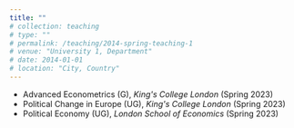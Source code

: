 ```yaml
---
title: ""
# collection: teaching
# type: ""
# permalink: /teaching/2014-spring-teaching-1
# venue: "University 1, Department"
# date: 2014-01-01
# location: "City, Country"
---
```


- Advanced Econometrics (G), *King's College London* (Spring 2023)
- Political Change in Europe (UG), *King's College London* (Spring 2023)
- Political Economy (UG), *London School of Economics* (Spring 2023)
